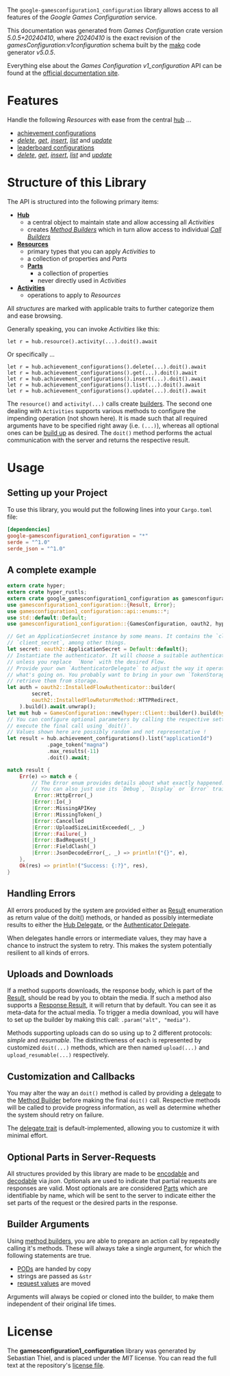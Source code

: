 <!---
DO NOT EDIT !
This file was generated automatically from 'src/generator/templates/api/README.md.mako'
DO NOT EDIT !
-->
The `google-gamesconfiguration1_configuration` library allows access to all features of the *Google Games Configuration* service.

This documentation was generated from *Games Configuration* crate version *5.0.5+20240410*, where *20240410* is the exact revision of the *gamesConfiguration:v1configuration* schema built by the [mako](http://www.makotemplates.org/) code generator *v5.0.5*.

Everything else about the *Games Configuration* *v1_configuration* API can be found at the
[official documentation site](https://developers.google.com/games/).
# Features

Handle the following *Resources* with ease from the central [hub](https://docs.rs/google-gamesconfiguration1_configuration/5.0.5+20240410/google_gamesconfiguration1_configuration/GamesConfiguration) ...

* [achievement configurations](https://docs.rs/google-gamesconfiguration1_configuration/5.0.5+20240410/google_gamesconfiguration1_configuration/api::AchievementConfiguration)
 * [*delete*](https://docs.rs/google-gamesconfiguration1_configuration/5.0.5+20240410/google_gamesconfiguration1_configuration/api::AchievementConfigurationDeleteCall), [*get*](https://docs.rs/google-gamesconfiguration1_configuration/5.0.5+20240410/google_gamesconfiguration1_configuration/api::AchievementConfigurationGetCall), [*insert*](https://docs.rs/google-gamesconfiguration1_configuration/5.0.5+20240410/google_gamesconfiguration1_configuration/api::AchievementConfigurationInsertCall), [*list*](https://docs.rs/google-gamesconfiguration1_configuration/5.0.5+20240410/google_gamesconfiguration1_configuration/api::AchievementConfigurationListCall) and [*update*](https://docs.rs/google-gamesconfiguration1_configuration/5.0.5+20240410/google_gamesconfiguration1_configuration/api::AchievementConfigurationUpdateCall)
* [leaderboard configurations](https://docs.rs/google-gamesconfiguration1_configuration/5.0.5+20240410/google_gamesconfiguration1_configuration/api::LeaderboardConfiguration)
 * [*delete*](https://docs.rs/google-gamesconfiguration1_configuration/5.0.5+20240410/google_gamesconfiguration1_configuration/api::LeaderboardConfigurationDeleteCall), [*get*](https://docs.rs/google-gamesconfiguration1_configuration/5.0.5+20240410/google_gamesconfiguration1_configuration/api::LeaderboardConfigurationGetCall), [*insert*](https://docs.rs/google-gamesconfiguration1_configuration/5.0.5+20240410/google_gamesconfiguration1_configuration/api::LeaderboardConfigurationInsertCall), [*list*](https://docs.rs/google-gamesconfiguration1_configuration/5.0.5+20240410/google_gamesconfiguration1_configuration/api::LeaderboardConfigurationListCall) and [*update*](https://docs.rs/google-gamesconfiguration1_configuration/5.0.5+20240410/google_gamesconfiguration1_configuration/api::LeaderboardConfigurationUpdateCall)




# Structure of this Library

The API is structured into the following primary items:

* **[Hub](https://docs.rs/google-gamesconfiguration1_configuration/5.0.5+20240410/google_gamesconfiguration1_configuration/GamesConfiguration)**
    * a central object to maintain state and allow accessing all *Activities*
    * creates [*Method Builders*](https://docs.rs/google-gamesconfiguration1_configuration/5.0.5+20240410/google_gamesconfiguration1_configuration/client::MethodsBuilder) which in turn
      allow access to individual [*Call Builders*](https://docs.rs/google-gamesconfiguration1_configuration/5.0.5+20240410/google_gamesconfiguration1_configuration/client::CallBuilder)
* **[Resources](https://docs.rs/google-gamesconfiguration1_configuration/5.0.5+20240410/google_gamesconfiguration1_configuration/client::Resource)**
    * primary types that you can apply *Activities* to
    * a collection of properties and *Parts*
    * **[Parts](https://docs.rs/google-gamesconfiguration1_configuration/5.0.5+20240410/google_gamesconfiguration1_configuration/client::Part)**
        * a collection of properties
        * never directly used in *Activities*
* **[Activities](https://docs.rs/google-gamesconfiguration1_configuration/5.0.5+20240410/google_gamesconfiguration1_configuration/client::CallBuilder)**
    * operations to apply to *Resources*

All *structures* are marked with applicable traits to further categorize them and ease browsing.

Generally speaking, you can invoke *Activities* like this:

```Rust,ignore
let r = hub.resource().activity(...).doit().await
```

Or specifically ...

```ignore
let r = hub.achievement_configurations().delete(...).doit().await
let r = hub.achievement_configurations().get(...).doit().await
let r = hub.achievement_configurations().insert(...).doit().await
let r = hub.achievement_configurations().list(...).doit().await
let r = hub.achievement_configurations().update(...).doit().await
```

The `resource()` and `activity(...)` calls create [builders][builder-pattern]. The second one dealing with `Activities`
supports various methods to configure the impending operation (not shown here). It is made such that all required arguments have to be
specified right away (i.e. `(...)`), whereas all optional ones can be [build up][builder-pattern] as desired.
The `doit()` method performs the actual communication with the server and returns the respective result.

# Usage

## Setting up your Project

To use this library, you would put the following lines into your `Cargo.toml` file:

```toml
[dependencies]
google-gamesconfiguration1_configuration = "*"
serde = "^1.0"
serde_json = "^1.0"
```

## A complete example

```Rust
extern crate hyper;
extern crate hyper_rustls;
extern crate google_gamesconfiguration1_configuration as gamesconfiguration1_configuration;
use gamesconfiguration1_configuration::{Result, Error};
use gamesconfiguration1_configuration::api::enums::*;
use std::default::Default;
use gamesconfiguration1_configuration::{GamesConfiguration, oauth2, hyper, hyper_rustls, chrono, FieldMask};

// Get an ApplicationSecret instance by some means. It contains the `client_id` and
// `client_secret`, among other things.
let secret: oauth2::ApplicationSecret = Default::default();
// Instantiate the authenticator. It will choose a suitable authentication flow for you,
// unless you replace  `None` with the desired Flow.
// Provide your own `AuthenticatorDelegate` to adjust the way it operates and get feedback about
// what's going on. You probably want to bring in your own `TokenStorage` to persist tokens and
// retrieve them from storage.
let auth = oauth2::InstalledFlowAuthenticator::builder(
        secret,
        oauth2::InstalledFlowReturnMethod::HTTPRedirect,
    ).build().await.unwrap();
let mut hub = GamesConfiguration::new(hyper::Client::builder().build(hyper_rustls::HttpsConnectorBuilder::new().with_native_roots().unwrap().https_or_http().enable_http1().build()), auth);
// You can configure optional parameters by calling the respective setters at will, and
// execute the final call using `doit()`.
// Values shown here are possibly random and not representative !
let result = hub.achievement_configurations().list("applicationId")
             .page_token("magna")
             .max_results(-11)
             .doit().await;

match result {
    Err(e) => match e {
        // The Error enum provides details about what exactly happened.
        // You can also just use its `Debug`, `Display` or `Error` traits
         Error::HttpError(_)
        |Error::Io(_)
        |Error::MissingAPIKey
        |Error::MissingToken(_)
        |Error::Cancelled
        |Error::UploadSizeLimitExceeded(_, _)
        |Error::Failure(_)
        |Error::BadRequest(_)
        |Error::FieldClash(_)
        |Error::JsonDecodeError(_, _) => println!("{}", e),
    },
    Ok(res) => println!("Success: {:?}", res),
}

```
## Handling Errors

All errors produced by the system are provided either as [Result](https://docs.rs/google-gamesconfiguration1_configuration/5.0.5+20240410/google_gamesconfiguration1_configuration/client::Result) enumeration as return value of
the doit() methods, or handed as possibly intermediate results to either the
[Hub Delegate](https://docs.rs/google-gamesconfiguration1_configuration/5.0.5+20240410/google_gamesconfiguration1_configuration/client::Delegate), or the [Authenticator Delegate](https://docs.rs/yup-oauth2/*/yup_oauth2/trait.AuthenticatorDelegate.html).

When delegates handle errors or intermediate values, they may have a chance to instruct the system to retry. This
makes the system potentially resilient to all kinds of errors.

## Uploads and Downloads
If a method supports downloads, the response body, which is part of the [Result](https://docs.rs/google-gamesconfiguration1_configuration/5.0.5+20240410/google_gamesconfiguration1_configuration/client::Result), should be
read by you to obtain the media.
If such a method also supports a [Response Result](https://docs.rs/google-gamesconfiguration1_configuration/5.0.5+20240410/google_gamesconfiguration1_configuration/client::ResponseResult), it will return that by default.
You can see it as meta-data for the actual media. To trigger a media download, you will have to set up the builder by making
this call: `.param("alt", "media")`.

Methods supporting uploads can do so using up to 2 different protocols:
*simple* and *resumable*. The distinctiveness of each is represented by customized
`doit(...)` methods, which are then named `upload(...)` and `upload_resumable(...)` respectively.

## Customization and Callbacks

You may alter the way an `doit()` method is called by providing a [delegate](https://docs.rs/google-gamesconfiguration1_configuration/5.0.5+20240410/google_gamesconfiguration1_configuration/client::Delegate) to the
[Method Builder](https://docs.rs/google-gamesconfiguration1_configuration/5.0.5+20240410/google_gamesconfiguration1_configuration/client::CallBuilder) before making the final `doit()` call.
Respective methods will be called to provide progress information, as well as determine whether the system should
retry on failure.

The [delegate trait](https://docs.rs/google-gamesconfiguration1_configuration/5.0.5+20240410/google_gamesconfiguration1_configuration/client::Delegate) is default-implemented, allowing you to customize it with minimal effort.

## Optional Parts in Server-Requests

All structures provided by this library are made to be [encodable](https://docs.rs/google-gamesconfiguration1_configuration/5.0.5+20240410/google_gamesconfiguration1_configuration/client::RequestValue) and
[decodable](https://docs.rs/google-gamesconfiguration1_configuration/5.0.5+20240410/google_gamesconfiguration1_configuration/client::ResponseResult) via *json*. Optionals are used to indicate that partial requests are responses
are valid.
Most optionals are are considered [Parts](https://docs.rs/google-gamesconfiguration1_configuration/5.0.5+20240410/google_gamesconfiguration1_configuration/client::Part) which are identifiable by name, which will be sent to
the server to indicate either the set parts of the request or the desired parts in the response.

## Builder Arguments

Using [method builders](https://docs.rs/google-gamesconfiguration1_configuration/5.0.5+20240410/google_gamesconfiguration1_configuration/client::CallBuilder), you are able to prepare an action call by repeatedly calling it's methods.
These will always take a single argument, for which the following statements are true.

* [PODs][wiki-pod] are handed by copy
* strings are passed as `&str`
* [request values](https://docs.rs/google-gamesconfiguration1_configuration/5.0.5+20240410/google_gamesconfiguration1_configuration/client::RequestValue) are moved

Arguments will always be copied or cloned into the builder, to make them independent of their original life times.

[wiki-pod]: http://en.wikipedia.org/wiki/Plain_old_data_structure
[builder-pattern]: http://en.wikipedia.org/wiki/Builder_pattern
[google-go-api]: https://github.com/google/google-api-go-client

# License
The **gamesconfiguration1_configuration** library was generated by Sebastian Thiel, and is placed
under the *MIT* license.
You can read the full text at the repository's [license file][repo-license].

[repo-license]: https://github.com/Byron/google-apis-rsblob/main/LICENSE.md

